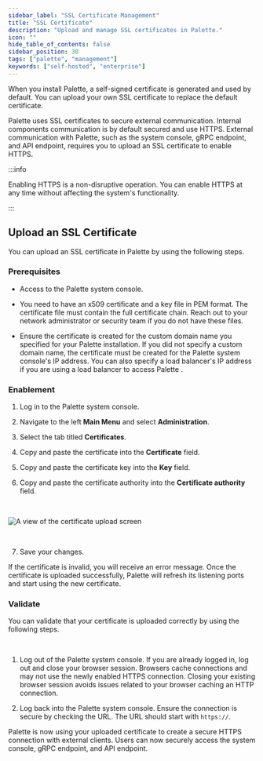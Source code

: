 ```yaml
---
sidebar_label: "SSL Certificate Management"
title: "SSL Certificate"
description: "Upload and manage SSL certificates in Palette."
icon: ""
hide_table_of_contents: false
sidebar_position: 30
tags: ["palette", "management"]
keywords: ["self-hosted", "enterprise"]
---
```



When you install Palette, a self-signed certificate is generated and used by default. You can upload your own SSL certificate to replace the default certificate.

Palette uses SSL certificates to secure external communication. Internal components communication is by default secured and use HTTPS. External communication with Palette, such as the system console, gRPC endpoint, and API endpoint, requires you to upload an SSL certificate to enable HTTPS. 


:::info

Enabling HTTPS is a non-disruptive operation. You can enable HTTPS at any time without affecting the system's functionality.

:::


## Upload an SSL Certificate

You can upload an SSL certificate in Palette by using the following steps.


### Prerequisites

- Access to the Palette  system console.


- You need to have an x509 certificate and a key file in PEM format. The certificate file must contain the full certificate chain. Reach out to your network administrator or security team if you do not have these files.


- Ensure the certificate is created for the custom domain name you specified for your Palette  installation. If you did not specify a custom domain name, the certificate must be created for the Palette  system console's IP address. You can also specify a load balancer's IP address if you are using a load balancer to access Palette .
 

### Enablement

1. Log in to the Palette  system console.


2. Navigate to the left **Main Menu** and select **Administration**.


3. Select the tab titled **Certificates**.


4. Copy and paste the certificate into the **Certificate** field.


5. Copy and paste the certificate key into the **Key** field.


6. Copy and paste the certificate authority into the **Certificate authority** field.


  <br />

  ![A view of the certificate upload screen](/palette_system-management_ssl-certifiacte-management_certificate-upload.png)

<br />

7. Save your changes. 

If the certificate is invalid, you will receive an error message. Once the certificate is uploaded successfully, Palette will refresh its listening ports and start using the new certificate.


### Validate

You can validate that your certificate is uploaded correctly by using the following steps.

<br />


1. Log out of the Palette system console. If you are already logged in, log out and close your browser session. Browsers cache connections and may not use the newly enabled HTTPS connection. Closing your existing browser session avoids issues related to your browser caching an HTTP connection.


2. Log back into the Palette system console. Ensure the connection is secure by checking the URL. The URL should start with `https://`.


Palette  is now using your uploaded certificate to create a secure HTTPS connection with external clients. Users can now securely access the system console, gRPC endpoint, and API endpoint.